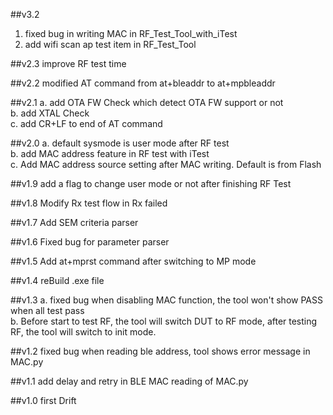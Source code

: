 ##v3.2
1. fixed bug in writing MAC in RF_Test_Tool_with_iTest
2. add wifi scan ap test item in RF_Test_Tool

##v2.3 
improve RF test time 

##v2.2 
modified AT command from at+bleaddr to at+mpbleaddr

##v2.1 
a. add OTA FW Check which detect OTA FW support or not  
b. add XTAL Check  
c. add CR+LF to end of AT command

##v2.0 
a. default sysmode is user mode after RF test  
b. add MAC address feature in RF test with iTest  
c. Add MAC address source setting after MAC writing. Default is from Flash

##v1.9 
add a flag to change user mode or not after finishing RF Test

##v1.8 
Modify Rx test flow in Rx failed

##v1.7 
Add SEM criteria parser

##v1.6 
Fixed bug for parameter parser

##v1.5 
Add at+mprst command after switching to MP mode

##v1.4 
reBuild .exe file

##v1.3 
a. fixed bug when disabling MAC function, the tool won't show PASS when all test pass  
b. Before start to test RF, the tool will switch DUT to RF mode, after testing RF, the tool will switch to init mode.

##v1.2
fixed bug when reading ble address, tool shows error message in MAC.py

##v1.1 
add delay and retry in BLE MAC reading of MAC.py

##v1.0 
first Drift







